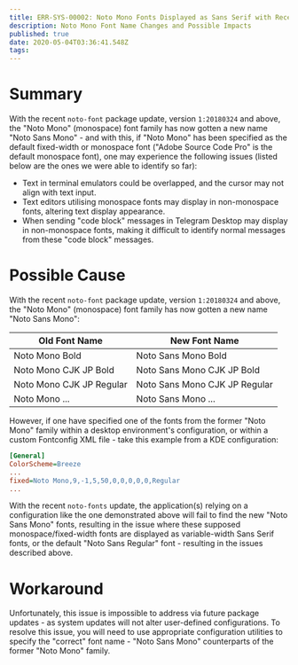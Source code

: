 ```yaml
---
title: ERR-SYS-00002: Noto Mono Fonts Displayed as Sans Serif with Recent Font Package Update
description: Noto Mono Font Name Changes and Possible Impacts
published: true
date: 2020-05-04T03:36:41.548Z
tags: 
---
```


# Summary

With the recent `noto-font` package update, version `1:20180324` and above, the "Noto Mono" (monospace) font family has now gotten a new name "Noto Sans Mono" - and with this, if "Noto Mono" has been specified as the default fixed-width or monospace font ("Adobe Source Code Pro" is the default monospace font), one may experience the following issues (listed below are the ones we were able to identify so far):

- Text in terminal emulators could be overlapped, and the cursor may not align with text input.
- Text editors utilising monospace fonts may display in non-monospace fonts, altering text display appearance.
- When sending "code block" messages in Telegram Desktop may display in non-monospace fonts, making it difficult to identify normal messages from these "code block" messages.

# Possible Cause

With the recent `noto-font` package update, version `1:20180324` and above, the "Noto Mono" (monospace) font family has now gotten a new name "Noto Sans Mono":

| Old Font Name | New Font Name |
|-------------------------|--------------------------|
| Noto Mono Bold | Noto Sans Mono Bold |
| Noto Mono CJK JP Bold | Noto Sans Mono CJK JP Bold |
| Noto Mono CJK JP Regular | Noto Sans Mono CJK JP Regular |
| Noto Mono ... |Noto Sans Mono ... |

However, if one have specified one of the fonts from the former "Noto Mono" family within a desktop environment's configuration, or within a custom Fontconfig XML file - take this example from a KDE configuration:

```ini
[General]
ColorScheme=Breeze
...
fixed=Noto Mono,9,-1,5,50,0,0,0,0,0,Regular
...
```

With the recent `noto-fonts` update, the application(s) relying on a configuration like the one demonstrated above will fail to find the new "Noto Sans Mono" fonts, resulting in the issue where these supposed monospace/fixed-width fonts are displayed as variable-width Sans Serif fonts, or the default "Noto Sans Regular" font - resulting in the issues described above.

# Workaround

Unfortunately, this issue is impossible to address via future package updates - as system updates will not alter user-defined configurations. To resolve this issue, you will need to use appropriate configuration utilities to specify the "correct" font name - "Noto Sans Mono" counterparts of the former "Noto Mono" family.
